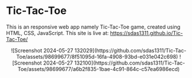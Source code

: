 # Tic-Tac-Toe
This is an responsive web app namely Tic-Tac-Toe game,
created using HTML, CSS, JavaScript.
This site is live at: https://sdas1311.github.io/Tic-Tac-Toe/
<div align="center">
  ![Screenshot 2024-05-27 132029](https://github.com/sdas1311/Tic-Tac-Toe/assets/98699677/8f51095d-16fa-4908-93bd-e031e042c698)
  ![Screenshot 2024-05-27 132100](https://github.com/sdas1311/Tic-Tac-Toe/assets/98699677/a6b2f835-1bae-4c91-864c-c57ea6986ecd)
<div/>
